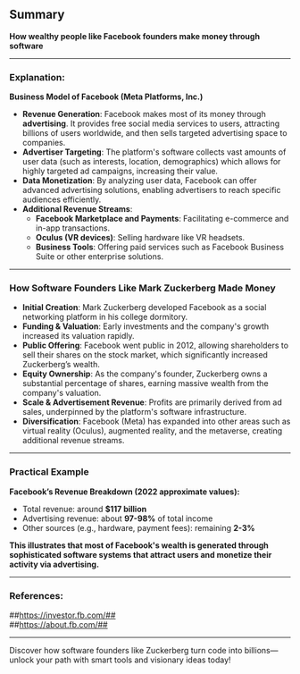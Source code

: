 ## Summary
**How wealthy people like Facebook founders make money through software**

---

### Explanation:

**Business Model of Facebook (Meta Platforms, Inc.)**

- **Revenue Generation**: Facebook makes most of its money through **advertising**. It provides free social media services to users, attracting billions of users worldwide, and then sells targeted advertising space to companies.
- **Advertiser Targeting**: The platform's software collects vast amounts of user data (such as interests, location, demographics) which allows for highly targeted ad campaigns, increasing their value.
- **Data Monetization**: By analyzing user data, Facebook can offer advanced advertising solutions, enabling advertisers to reach specific audiences efficiently.
- **Additional Revenue Streams**:
  - **Facebook Marketplace and Payments**: Facilitating e-commerce and in-app transactions.
  - **Oculus (VR devices)**: Selling hardware like VR headsets.
  - **Business Tools**: Offering paid services such as Facebook Business Suite or other enterprise solutions.

---

### How Software Founders Like Mark Zuckerberg Made Money

- **Initial Creation**: Mark Zuckerberg developed Facebook as a social networking platform in his college dormitory.
- **Funding & Valuation**: Early investments and the company's growth increased its valuation rapidly.
- **Public Offering**: Facebook went public in 2012, allowing shareholders to sell their shares on the stock market, which significantly increased Zuckerberg’s wealth.
- **Equity Ownership**: As the company's founder, Zuckerberg owns a substantial percentage of shares, earning massive wealth from the company's valuation.
- **Scale & Advertisement Revenue**: Profits are primarily derived from ad sales, underpinned by the platform's software infrastructure.
- **Diversification**: Facebook (Meta) has expanded into other areas such as virtual reality (Oculus), augmented reality, and the metaverse, creating additional revenue streams.

---

### Practical Example

**Facebook’s Revenue Breakdown (2022 approximate values):**

- Total revenue: around **$117 billion**
- Advertising revenue: about **97-98%** of total income
- Other sources (e.g., hardware, payment fees): remaining **2-3%**

**This illustrates that most of Facebook's wealth is generated through sophisticated software systems that attract users and monetize their activity via advertising.**

---

### References:
##https://investor.fb.com/##  
##https://about.fb.com/##

---
Discover how software founders like Zuckerberg turn code into billions—unlock your path with smart tools and visionary ideas today!